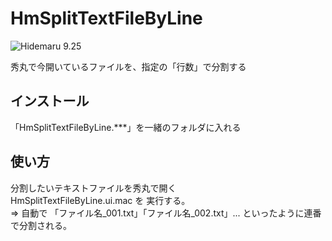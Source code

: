 # HmSplitTextFileByLine

![Hidemaru 9.25](https://img.shields.io/badge/Hidemaru-v9.25-6479ff.svg)

秀丸で今開いているファイルを、指定の「行数」で分割する

## インストール

「HmSplitTextFileByLine.***」を一緒のフォルダに入れる

## 使い方

分割したいテキストファイルを秀丸で開く  
HmSplitTextFileByLine.ui.mac を 実行する。  
⇒ 自動で 「ファイル名_001.txt」「ファイル名_002.txt」... といったように連番で分割される。  
